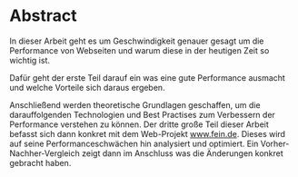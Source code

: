 Abstract
======
In dieser Arbeit geht es um Geschwindigkeit genauer gesagt um die Performance von Webseiten und warum diese in der heutigen Zeit so wichtig ist.
Dafür geht der erste Teil darauf ein was eine gute Performance ausmacht und welche Vorteile sich daraus ergeben.
Anschließend werden theoretische Grundlagen geschaffen, um die darauffolgenden Technologien und Best Practises zum Verbessern der Performance verstehen zu können.Der dritte große Teil dieser Arbeit befasst sich dann konkret mit dem Web-Projekt www.fein.de. Dieses wird auf seine Performanceschwächen hin analysiert und optimiert. Ein Vorher-Nachher-Vergleich zeigt dann im Anschluss was die Änderungen konkret gebracht haben.

